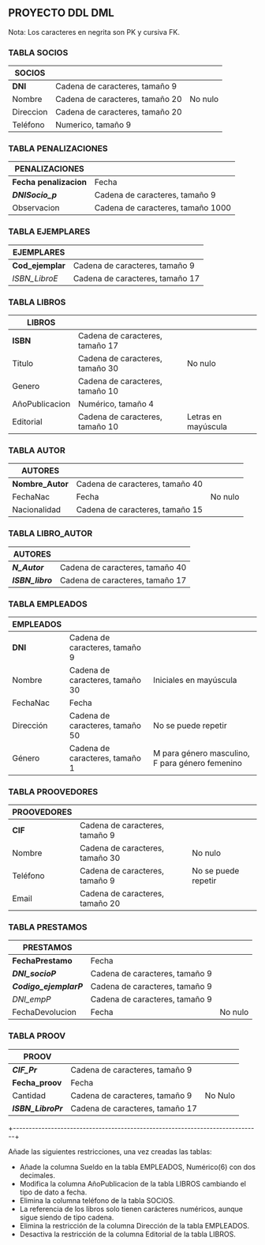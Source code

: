 ## PROYECTO DDL DML

Nota: Los caracteres en negrita son PK y cursiva FK.


### TABLA SOCIOS

| SOCIOS         |                                 |                |
|----------------|---------------------------------|----------------|
| **DNI**        | Cadena de caracteres, tamaño 9  |                |
| Nombre         | Cadena de caracteres, tamaño 20 | No nulo        |
| Direccion      | Cadena de caracteres, tamaño 20 |                |
| Teléfono       | Numerico, tamaño 9              |                |


### TABLA PENALIZACIONES

| PENALIZACIONES     |                                   |
|--------------------|-----------------------------------|
| **Fecha penalizacion** | Fecha                             |
| ***DNISocio_p***       | Cadena de caracteres, tamaño 9    |
| Observacion        | Cadena de caracteres, tamaño 1000 |
 
 
### TABLA EJEMPLARES

| EJEMPLARES        |                                 |
|-------------------|---------------------------------|
| **Cod_ejemplar** | Cadena de caracteres, tamaño 9   |
| _ISBN_LibroE_     | Cadena de caracteres, tamaño 17 |


### TABLA LIBROS

| LIBROS         |                                 |                                 |
|----------------|---------------------------------|---------------------------------|
| **ISBN**       | Cadena de caracteres, tamaño 17 |                                 |
| Titulo         | Cadena de caracteres, tamaño 30 | No nulo                         |
| Genero         | Cadena de caracteres, tamaño 10 |                                 |
| AñoPublicacion | Numérico, tamaño 4              |                                 |  
| Editorial      | Cadena de caracteres, tamaño 10 | Letras en mayúscula             |


### TABLA AUTOR

| AUTORES      |                                 |         |
|--------------|---------------------------------|---------|
| **Nombre_Autor** | Cadena de caracteres, tamaño 40 |     |
| FechaNac     | Fecha                           | No nulo |
| Nacionalidad | Cadena de caracteres, tamaño 15 |         |


### TABLA LIBRO_AUTOR

| AUTORES      |                                 |
|--------------|---------------------------------|
| ***N_Autor***      | Cadena de caracteres, tamaño 40 |
| ***ISBN_libro***     | Cadena de caracteres, tamaño 17 |


### TABLA EMPLEADOS

| EMPLEADOS |                                 |                                                 |
|-----------|---------------------------------|-------------------------------------------------|
| **DNI**   | Cadena de caracteres, tamaño 9  |                                                 |
| Nombre    | Cadena de caracteres, tamaño 30 | Iniciales en mayúscula                          |
| FechaNac  | Fecha                           |                                                 |
| Dirección | Cadena de caracteres, tamaño 50 | No se puede repetir                             |
| Género    | Cadena de caracteres, tamaño 1  | M para género masculino, F para género femenino |


### TABLA PROOVEDORES

| PROOVEDORES |                                 |                     |
|-------------|---------------------------------|---------------------|
| **CIF**     | Cadena de caracteres, tamaño 9  |                     |
| Nombre      | Cadena de caracteres, tamaño 30 | No nulo             |
| Teléfono    | Cadena de caracteres, tamaño 9  | No se puede repetir |
| Email       | Cadena de caracteres, tamaño 20 |                     |
 
 
### TABLA PRESTAMOS

| PRESTAMOS     |                                 |                 |
|---------------|---------------------------------|-----------------|
| **FechaPrestamo** | Fecha                     |                   |
| ***DNI_socioP***   | Cadena de caracteres, tamaño 9  |            |
| ***Codigo_ejemplarP***  | Cadena de caracteres, tamaño 9 |        |
| _DNI_empP_    | Cadena de caracteres, tamaño 9  |                 |
| FechaDevolucion   | Fecha                           | No nulo         |


### TABLA PROOV

| PROOV         |                                 |                 |
|---------------|---------------------------------|-----------------|
| ***CIF_Pr***  | Cadena de caracteres, tamaño 9  |                 |
| **Fecha_proov** | Fecha                         |                 |
| Cantidad      | Cadena de caracteres, tamaño 9  | No Nulo         |
| ***ISBN_LibroPr***  | Cadena de caracteres, tamaño 17|           |


+------------------------------------------------------------------------------+


Añade las siguientes restricciones, una vez creadas las tablas:

- Añade la columna Sueldo en la tabla EMPLEADOS, Numérico(6) con dos decimales.
- Modifica la columna AñoPublicacion de la tabla LIBROS cambiando el tipo de dato a fecha.
- Elimina la columna teléfono de la tabla SOCIOS.
- La referencia de los libros solo tienen carácteres numéricos, aunque sigue siendo de tipo cadena.
- Elimina la restricción de la columna Dirección de la tabla EMPLEADOS.
- Desactiva la restricción de la columna Editorial de la tabla LIBROS.
